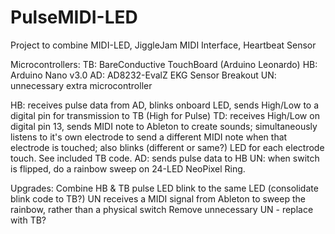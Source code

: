 # PulseMIDI-LED
Project to combine MIDI-LED, JiggleJam MIDI Interface, Heartbeat Sensor

Microcontrollers:
TB: BareConductive TouchBoard (Arduino Leonardo)
HB: Arduino Nano v3.0
AD: AD8232-EvalZ EKG Sensor Breakout
UN: unnecessary extra microcontroller

HB: receives pulse data from AD, blinks onboard LED, sends High/Low to a digital pin for transmission to TB (High for Pulse)
TD: receives High/Low on digital pin 13, sends MIDI note to Ableton to create sounds; simultaneously listens to it's own electrode to send a different MIDI note when that electrode is touched; also blinks (different or same?) LED for each electrode touch. See included TB code.
AD: sends pulse data to HB
UN: when switch is flipped, do a rainbow sweep on 24-LED NeoPixel Ring.

Upgrades:
Combine HB & TB pulse LED blink to the same LED (consolidate blink code to TB?)
UN receives a MIDI signal from Ableton to sweep the rainbow, rather than a physical switch
Remove unnecessary UN - replace with TB?
